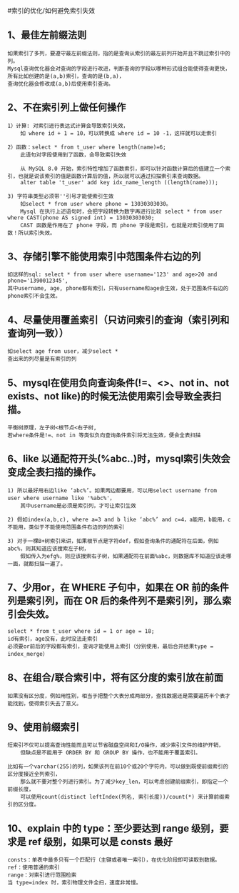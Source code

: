 #索引的优化/如何避免索引失效

## 1、最佳左前缀法则
    如果索引了多列，要遵守最左前缀法则，指的是查询从索引的最左前列开始并且不跳过索引中的列。
    Mysql查询优化器会对查询的字段进行改进，判断查询的字段以哪种形式组合能使得查询更快，所有比如创建的是(a,b)索引，查询的是(b,a)，
    查询优化器会修改成(a,b)后使用索引查询。

## 2、不在索引列上做任何操作
    1）计算: 对索引进行表达式计算会导致索引失效，
        如 where id + 1 = 10，可以转换成 where id = 10 -1，这样就可以走索引

    2）函数：select * from t_user where length(name)=6; 
        此语句对字段使用到了函数，会导致索引失效

        从 MySQL 8.0 开始，索引特性增加了函数索引，即可以针对函数计算后的值建立一个索引，也就是说该索引的值是函数计算后的值，所以就可以通过扫描索引来查询数据。
        alter table 't_user' add key idx_name_length ((length(name)));

    3) 字符串类型必须带''引号才能使索引生效
        如select * from user where phone = 13030303030。
        Mysql 在执行上述语句时，会把字段转换为数字再进行比较 select * from user where CAST(phone AS signed int) = 13030303030; 
        CAST 函数是作用在了 phone 字段，而 phone 字段是索引，也就是对索引使用了函数！所以索引失效。

## 3、存储引擎不能使用索引中范围条件右边的列
    如这样的sql: select * from user where username='123' and age>20 and phone='1390012345',
    其中username, age, phone都有索引，只有username和age会生效，处于范围条件右边的phone索引不会生效。

## 4、尽量使用覆盖索引（只访问索引的查询（索引列和查询列一致））
    如select age from user，减少select *
    查出来的列尽量是有索引的列

## 5、mysql在使用负向查询条件(!=、<>、not in、not exists、not like)的时候无法使用索引会导致全表扫描。
    平衡树原理，左子树<根节点<右子树,
    若where条件是!=、not in 等类似负向查询条件索引将无法生效，便会全表扫描
    
## 6、like 以通配符开头(%abc..)时，mysql索引失效会变成全表扫描的操作。
    1) 所以最好用右边like ‘abc%’。如果两边都要用，可以用select username from user where username like '%abc%'，
        其中username是必须是索引列，才可让索引生效

    2) 假如index(a,b,c), where a=3 and b like ‘abc%’ and c=4，a能用，b能用，c不能用，类似于不能使用范围条件右边的列的索引

    3) 对于一棵B+树索引来讲，如果根节点是字符def，假如查询条件的通配符在后面，例如abc%，则其知道应该搜索左子树，
        假如传入为efg%，则应该搜索右子树，如果通配符在前面%abc，则数据库不知道应该走哪一面，就都扫描一遍了。

## 7、少用or，在 WHERE 子句中，如果在 OR 前的条件列是索引列，而在 OR 后的条件列不是索引列，那么索引会失效。
    select * from t_user where id = 1 or age = 18;
    id有索引，age没有，此时没法走索引
    必须要or前后的字段都有索引，查询才能使用上索引（分别使用，最后合并结果type = index_merge）

## 8、在组合/联合索引中，将有区分度的索引放在前面
    如果没有区分度，例如用性别，相当于把整个大表分成两部分，查找数据还是需要遍历半个表才能找到，使得索引失去了意义。
    
## 9、使用前缀索引
    短索引不仅可以提高查询性能而且可以节省磁盘空间和I/O操作，减少索引文件的维护开销，
        但缺点是不能用于 ORDER BY 和 GROUP BY 操作，也不能用于覆盖索引。

    比如有一个varchar(255)的列，如果该列在前10个或20个字符内，可以做到既使前缀索引的区分度接近全列索引，
        那么就不要对整个列进行索引。为了减少key_len，可以考虑创建前缀索引，即指定一个前缀长度，
        可以使用count(distinct leftIndex(列名, 索引长度))/count(*) 来计算前缀索引的区分度。

## 10、explain 中的 type：至少要达到 range 级别，要求是 ref 级别，如果可以是 consts 最好
    consts：单表中最多只有一个匹配行（主键或者唯一索引），在优化阶段即可读取到数据。
    ref：使用普通的索引
    range：对索引进行范围检索
    当 type=index 时，索引物理文件全扫，速度非常慢。